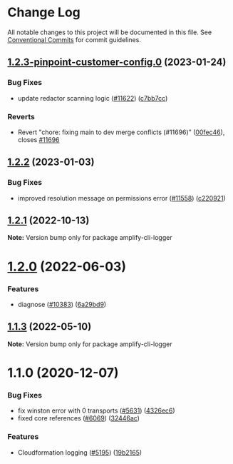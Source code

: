 # Change Log

All notable changes to this project will be documented in this file.
See [Conventional Commits](https://conventionalcommits.org) for commit guidelines.

## [1.2.3-pinpoint-customer-config.0](https://github.com/aws-amplify/amplify-cli/compare/amplify-cli-logger@1.2.2...amplify-cli-logger@1.2.3-pinpoint-customer-config.0) (2023-01-24)


### Bug Fixes

* update redactor scanning logic ([#11622](https://github.com/aws-amplify/amplify-cli/issues/11622)) ([c7bb7cc](https://github.com/aws-amplify/amplify-cli/commit/c7bb7cca89662019b6d5dfd789d08945d64d2fb0))


### Reverts

* Revert "chore: fixing main to dev merge conflicts (#11696)" ([00fec46](https://github.com/aws-amplify/amplify-cli/commit/00fec4608096390b5ae2563b5c69453cd48bfa45)), closes [#11696](https://github.com/aws-amplify/amplify-cli/issues/11696)





## [1.2.2](https://github.com/aws-amplify/amplify-cli/compare/amplify-cli-logger@1.2.1...amplify-cli-logger@1.2.2) (2023-01-03)


### Bug Fixes

* improved resolution message on permissions error ([#11558](https://github.com/aws-amplify/amplify-cli/issues/11558)) ([c220921](https://github.com/aws-amplify/amplify-cli/commit/c2209211cc76b1b65ac2b50391456c688f42d795))





## [1.2.1](https://github.com/aws-amplify/amplify-cli/compare/amplify-cli-logger@1.2.0...amplify-cli-logger@1.2.1) (2022-10-13)

**Note:** Version bump only for package amplify-cli-logger





# [1.2.0](https://github.com/aws-amplify/amplify-cli/compare/amplify-cli-logger@1.1.3...amplify-cli-logger@1.2.0) (2022-06-03)


### Features

* diagnose ([#10383](https://github.com/aws-amplify/amplify-cli/issues/10383)) ([6a29bd9](https://github.com/aws-amplify/amplify-cli/commit/6a29bd99886172baf420a95a0d6a7987c9ebd6bd))





## [1.1.3](https://github.com/aws-amplify/amplify-cli/compare/amplify-cli-logger@1.1.0...amplify-cli-logger@1.1.3) (2022-05-10)

**Note:** Version bump only for package amplify-cli-logger





# 1.1.0 (2020-12-07)


### Bug Fixes

* fix winston error with 0 transports ([#5631](https://github.com/aws-amplify/amplify-cli/issues/5631)) ([4326ec6](https://github.com/aws-amplify/amplify-cli/commit/4326ec6cf2a62580cd2646241463d20d7b7fb062))
* fixed core references ([#6069](https://github.com/aws-amplify/amplify-cli/issues/6069)) ([32446ac](https://github.com/aws-amplify/amplify-cli/commit/32446ac77a5064bee928544861b8a70fba556d51))


### Features

* Cloudformation logging ([#5195](https://github.com/aws-amplify/amplify-cli/issues/5195)) ([19b2165](https://github.com/aws-amplify/amplify-cli/commit/19b21651375848c0858328952852201da47b17bb))
